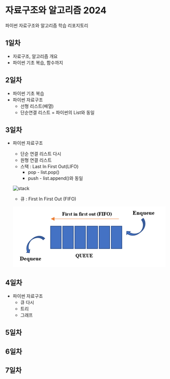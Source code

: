 # 자료구조와 알고리즘 2024
파이썬 자료구조와 알고리즘  학습 리포지토리

## 1일차
- 자료구조, 알고리즘 개요
- 파이썬 기초 복습, 함수까지

## 2일차
- 파이썬 기초 복습
- 파이썬 자료구조 
    - 선형 리스트(배열)
    - 단순연결 리스트 = 파이썬의 List와 동일


## 3일차
- 파이썬 자료구조
    - 단순 연결 리스트 다시
    - 원형 연결 리스트
    - 스택 : Last In First Out(LIFO)
        - pop - list.pop()
        - push - list.append()와 동일

    ![stack](https://cs.lmu.edu/~ray/images/stack.gif)

    -  큐 : First In First Out (FIFO)

    ![queue](https://raw.githubusercontent.com/KimJaeRin/ds-and-algorithm/main/images/queue.png)
       
## 4일차
- 파이썬 자료구조
    - 큐 다시
    - 트리
    - 그래프


## 5일차


## 6일차


## 7일차

